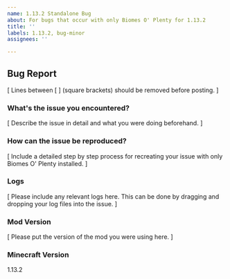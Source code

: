 ```yaml
---
name: 1.13.2 Standalone Bug
about: For bugs that occur with only Biomes O' Plenty for 1.13.2
title: ''
labels: 1.13.2, bug-minor
assignees: ''

---
```


## Bug Report

[ Lines between [ ] (square brackets) should be removed before posting. ]</br>

### What's the issue you encountered?

[ Describe the issue in detail and what you were doing beforehand. ]</br>

### How can the issue be reproduced?

[ Include a detailed step by step process for recreating your issue with only Biomes O' Plenty installed. ]</br>

### Logs

[ Please include any relevant logs here. This can be done by dragging and dropping your log files into the issue. ]</br>

### Mod Version
[ Please put the version of the mod you were using here. ]</br>

### Minecraft Version
1.13.2
